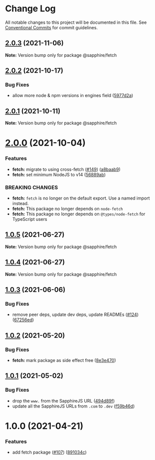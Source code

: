 # Change Log

All notable changes to this project will be documented in this file.
See [Conventional Commits](https://conventionalcommits.org) for commit guidelines.

## [2.0.3](https://github.com/sapphiredev/utilities/compare/@sapphire/fetch@2.0.2...@sapphire/fetch@2.0.3) (2021-11-06)

**Note:** Version bump only for package @sapphire/fetch

## [2.0.2](https://github.com/sapphiredev/utilities/compare/@sapphire/fetch@2.0.1...@sapphire/fetch@2.0.2) (2021-10-17)

### Bug Fixes

-   allow more node & npm versions in engines field ([5977d2a](https://github.com/sapphiredev/utilities/commit/5977d2a30a4b2cfdf84aff3f33af03ffde1bbec5))

## [2.0.1](https://github.com/sapphiredev/utilities/compare/@sapphire/fetch@2.0.0...@sapphire/fetch@2.0.1) (2021-10-11)

**Note:** Version bump only for package @sapphire/fetch

# [2.0.0](https://github.com/sapphiredev/utilities/compare/@sapphire/fetch@1.0.5...@sapphire/fetch@2.0.0) (2021-10-04)

### Features

-   **fetch:** migrate to using cross-fetch ([#149](https://github.com/sapphiredev/utilities/issues/149)) ([a8baab9](https://github.com/sapphiredev/utilities/commit/a8baab978814ca3aa18992120af7ad004ceaee80))
-   **fetch:** set minimum NodeJS to v14 ([56889ab](https://github.com/sapphiredev/utilities/commit/56889abce158119adf1afcc1ec4cee8cbb411c79))

### BREAKING CHANGES

-   **fetch:** `fetch` is no longer on the default export. Use a named import instead.
-   **fetch:** This package no longer depends on `node-fetch`
-   **fetch:** This package no longer depends on `@types/node-fetch` for TypeScript users

## [1.0.5](https://github.com/sapphiredev/utilities/compare/@sapphire/fetch@1.0.4...@sapphire/fetch@1.0.5) (2021-06-27)

**Note:** Version bump only for package @sapphire/fetch

## [1.0.4](https://github.com/sapphiredev/utilities/compare/@sapphire/fetch@1.0.3...@sapphire/fetch@1.0.4) (2021-06-27)

**Note:** Version bump only for package @sapphire/fetch

## [1.0.3](https://github.com/sapphiredev/utilities/compare/@sapphire/fetch@1.0.2...@sapphire/fetch@1.0.3) (2021-06-06)

### Bug Fixes

-   remove peer deps, update dev deps, update READMEs ([#124](https://github.com/sapphiredev/utilities/issues/124)) ([67256ed](https://github.com/sapphiredev/utilities/commit/67256ed43b915b02a8b5c68230ba82d6210c5032))

## [1.0.2](https://github.com/sapphiredev/utilities/compare/@sapphire/fetch@1.0.1...@sapphire/fetch@1.0.2) (2021-05-20)

### Bug Fixes

-   **fetch:** mark package as side effect free ([8e3e470](https://github.com/sapphiredev/utilities/commit/8e3e470e7803f67593f18d2454cb1f95a8a35f18))

## [1.0.1](https://github.com/sapphiredev/utilities/compare/@sapphire/fetch@1.0.0...@sapphire/fetch@1.0.1) (2021-05-02)

### Bug Fixes

-   drop the `www.` from the SapphireJS URL ([494d89f](https://github.com/sapphiredev/utilities/commit/494d89ffa04f78c195b93d7905b3232884f7d7e2))
-   update all the SapphireJS URLs from `.com` to `.dev` ([f59b46d](https://github.com/sapphiredev/utilities/commit/f59b46d1a0ebd39cad17b17d71cd3b9da808d5fd))

# 1.0.0 (2021-04-21)

### Features

-   add fetch package ([#107](https://github.com/sapphiredev/utilities/issues/107)) ([891034c](https://github.com/sapphiredev/utilities/commit/891034cf5f9e6f2c700999fd39a71e490c5dc766))
